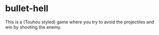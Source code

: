# bullet-hell

This is a (Touhou styled) game where you try to avoid the projectiles and win by
shooting the enemy.
